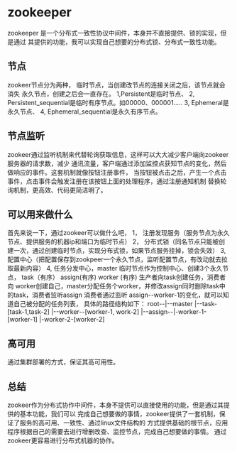 # zookeeper
zookeeper 是一个分布式一致性协议中间件，本身并不直接提供、锁的实现，但是通过
其提供的功能，我可以实现自己想要的分布式锁、分布式一致性功能。
## 节点
zookeer节点分为两种，
临时节点，当创建改节点的连接关闭之后，该节点就会消失
永久节点，创建之后会一直存在。
1,Persistent是临时节点、
2, Persistent_sequential是临时有序节点。如00000、000001.....
3, Ephemeral是永久节点、
4, Ephemeral_sequential是永久有序节点。
## 节点监听
zookeer通过监听机制来代替轮询获取信息，这样可以大大减少客户端向zookeer服务器的请求数，减少
通讯流量，客户端通过添加监控点获知节点的变化，然后做响应的事件。这套机制就像按钮注册事件，
当按钮被点击之后，产生一个点击事件，点击事件会触发注册在该按钮上面的处理程序，通过注册通知机制
替换轮询机制，更高效、代码更简洁明了。
## 可以用来做什么
首先来说一下，通过zookeer可以做什么吧，
1， 注册发现服务（服务节点为永久节点、提供服务的机器ip和端口为临时节点）
2， 分布式锁（同名节点只能被创建一次，通过创建临时节点，实现分布式锁，如果节点服务挂掉，锁会失效）
3,  配置中心（把配置保存到zookpeer一个永久节点，监听配置节点，有改动就去拉取最新内容）
4,  任务分发中心，master 临时节点作为控制中心、创建3个永久节点， task（有序） assign(有序) worker (有序)
生产者向task创建任务，消费者向 worker创建自己，master分配任务个worker，并修改assign同时删除task中的task，消费者监听assign
消费者通过监听 assign--worker-1的变化，就可以知道自己被分配的任务列表，
 具体的路径结构如下：
root--|--master
      |--task-[task-1,task-2]
      |--worker--[worker-1, work-2]
      |--assign--|-worker-1-[worker-1]
                 |-worker-2-[worker-2]
                 
## 高可用
通过集群部署的方式，保证其高可用性。

## 总结
zookeer作为分布式协作中间件，本身不提供可以直接使用的功能，但是通过其提供的基本功能，我们可以
完成自己想要做的事情，zookeer提供了一套机制，保证了服务的高可用、一致性、通过linux文件结构的
方式提供基础的根节点，应用程序根据自己的需要去进行增删改查、监控节点，完成自己想要做的事情。
通过zookeer更容易进行分布式机器的协作。
